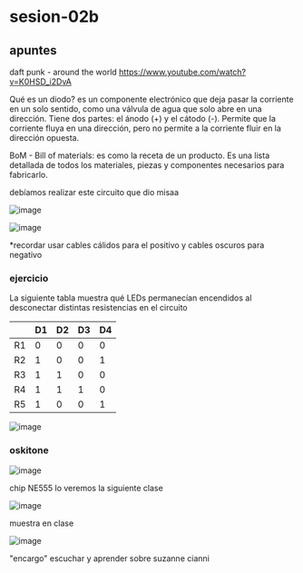 # sesion-02b

## apuntes

daft punk - around the world
<https://www.youtube.com/watch?v=K0HSD_i2DvA>

Qué es un diodo? es un componente electrónico que deja pasar la corriente en un solo sentido, como una válvula de agua que solo abre en una dirección. Tiene dos partes: el ánodo (+) y el cátodo (-). Permite que la corriente fluya en una dirección, pero no permite a la corriente fluir en la dirección opuesta.

BoM - Bill of materials: es como la receta de un producto. Es una lista detallada de todos los materiales, piezas y componentes necesarios para fabricarlo.

debíamos realizar este circuito que dio misaa

![image](https://github.com/user-attachments/assets/0eec045e-813a-4915-8c6b-b7e6ef34c61d)

![image](https://github.com/user-attachments/assets/d3bfde92-d17d-4a41-8917-59ad8d98e986)

*recordar usar cables cálidos para el positivo y cables oscuros para negativo

### ejercicio

La siguiente tabla muestra qué LEDs permanecían encendidos al desconectar distintas resistencias en el circuito

|     | D1 | D2 | D3 | D4 |
|-----|----|----|----|----|
| R1  | 0  | 0  | 0  | 0  |
| R2  | 1  | 0  | 0  | 1  |
| R3  | 1  | 1  | 0  | 0  |
| R4  | 1  | 1  | 1  | 0  |
| R5  | 1  | 0  | 0  | 1  |

![image](https://github.com/user-attachments/assets/54251ce1-1daa-4574-b1eb-9a7e2ffc34f8)

### oskitone

![image](https://github.com/user-attachments/assets/cd212392-f3e7-42c3-b096-2cbadb055336)

chip NE555 lo veremos la siguiente clase  

![image](https://github.com/user-attachments/assets/efb218f3-1ff8-4878-808e-5ad4711688a2)

muestra en clase

![image](https://github.com/user-attachments/assets/3dbff436-e13d-4a5d-8394-50193f3af68f)

"encargo" escuchar y aprender sobre suzanne cianni
